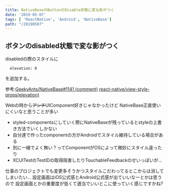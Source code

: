 ```yaml
---
title: NativeBaseのButtonのDisable状態に変な影がつく
date: '2019-05-07'
tags: [ 'ReactNative', 'Android', 'NativeBase']
path: "/20190507"
---
```


## ボタンのdisabled状態で変な影がつく
disabledの際のスタイルに
```
  elevation: 0
```
を追加する。

参考:[GeekyAnts/NativeBase#1141 (comment)](https://github.com/GeekyAnts/NativeBase/issues/1141#issuecomment-425016787)
[react-native/view-style-props(elevation)](https://facebook.github.io/react-native/docs/view-style-props#elevation)


Webの時から~~アンチ~~UIComponent好きじゃなかったけど
NativeBase正直使いにくいなと思うことが多い
- styled-componentsにしていく際にNativeBaseが残っているとstyleの上書き方法でいくしかない
- 自分達で作ったcomponentの方がAndroidでスタイル維持している場合がある
- 別に一緒でよく無い？ってComponentがOSによって微妙にスタイル違ったり
- XCUITestのTestIDの取得阻害したりTouchableFeedbackのせいっぽいが...

仕事のプロジェクトでも変更多そうかつスタイルこだわってるとこからは消してしまいたい...
設定画面はiOS公式感とAndroid公式感が出ていいなーとかは思うので
設定画面とかの重要度が低くて適当でいいとこに使っていく感じですかね?